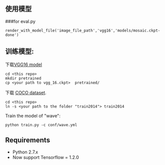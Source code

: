 ## 使用模型
###for eval.py

    render_with_model_file('image_file_path','vgg16','models/mosaic.ckpt-done')


## 训练模型:
 下载[VGG16 model](http://download.tensorflow.org/models/vgg_16_2016_08_28.tar.gz) 
```
cd <this repo>
mkdir pretrained
cp <your path to vgg_16.ckpt>  pretrained/
```

下载 [COCO dataset](http://msvocds.blob.core.windows.net/coco2014/train2014.zip).
```
cd <this repo>
ln -s <your path to the folder "train2014"> train2014
```

Train the model of "wave":
```
python train.py -c conf/wave.yml
```

## Requirements 
- Python 2.7.x
- Now support Tensorflow = 1.2.0
